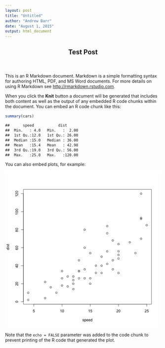 ```yaml
---
layout: post
title: "Untitled"
author: "Andrew Barr"
date: "August 1, 2015"
output: html_document
---
```


<header class='major'>
  <h2>Test Post</h2>
</header>

This is an R Markdown document. Markdown is a simple formatting syntax for authoring HTML, PDF, and MS Word documents. For more details on using R Markdown see <http://rmarkdown.rstudio.com>.

When you click the **Knit** button a document will be generated that includes both content as well as the output of any embedded R code chunks within the document. You can embed an R code chunk like this:


```r
summary(cars)
```

```
##      speed           dist       
##  Min.   : 4.0   Min.   :  2.00  
##  1st Qu.:12.0   1st Qu.: 26.00  
##  Median :15.0   Median : 36.00  
##  Mean   :15.4   Mean   : 42.98  
##  3rd Qu.:19.0   3rd Qu.: 56.00  
##  Max.   :25.0   Max.   :120.00
```

You can also embed plots, for example:

![plot of chunk unnamed-chunk-2](/figure/source/2015-08-01-test-post/unnamed-chunk-2-1.png) 

Note that the `echo = FALSE` parameter was added to the code chunk to prevent printing of the R code that generated the plot.
